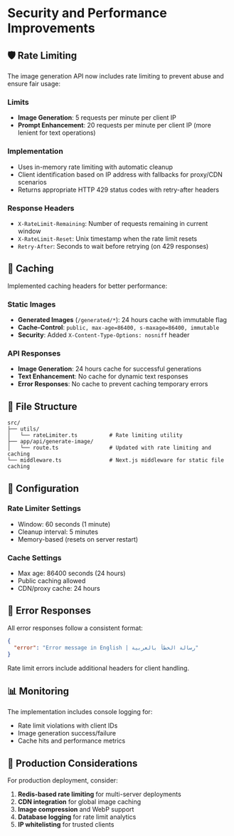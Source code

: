 # Security and Performance Improvements

## 🛡️ Rate Limiting

The image generation API now includes rate limiting to prevent abuse and ensure fair usage:

### Limits
- **Image Generation**: 5 requests per minute per client IP
- **Prompt Enhancement**: 20 requests per minute per client IP (more lenient for text operations)

### Implementation
- Uses in-memory rate limiting with automatic cleanup
- Client identification based on IP address with fallbacks for proxy/CDN scenarios
- Returns appropriate HTTP 429 status codes with retry-after headers

### Response Headers
- `X-RateLimit-Remaining`: Number of requests remaining in current window
- `X-RateLimit-Reset`: Unix timestamp when the rate limit resets
- `Retry-After`: Seconds to wait before retrying (on 429 responses)

## 🚀 Caching

Implemented caching headers for better performance:

### Static Images
- **Generated Images** (`/generated/*`): 24 hours cache with immutable flag
- **Cache-Control**: `public, max-age=86400, s-maxage=86400, immutable`
- **Security**: Added `X-Content-Type-Options: nosniff` header

### API Responses
- **Image Generation**: 24 hours cache for successful generations
- **Text Enhancement**: No cache for dynamic text responses
- **Error Responses**: No cache to prevent caching temporary errors

## 📁 File Structure

```
src/
├── utils/
│   └── rateLimiter.ts          # Rate limiting utility
├── app/api/generate-image/
│   └── route.ts                # Updated with rate limiting and caching
└── middleware.ts               # Next.js middleware for static file caching
```

## 🔧 Configuration

### Rate Limiter Settings
- Window: 60 seconds (1 minute)
- Cleanup interval: 5 minutes
- Memory-based (resets on server restart)

### Cache Settings
- Max age: 86400 seconds (24 hours)
- Public caching allowed
- CDN/proxy cache: 24 hours

## 🚨 Error Responses

All error responses follow a consistent format:

```json
{
  "error": "Error message in English | رسالة الخطأ بالعربية"
}
```

Rate limit errors include additional headers for client handling.

## 📊 Monitoring

The implementation includes console logging for:
- Rate limit violations with client IDs
- Image generation success/failure
- Cache hits and performance metrics

## 🔄 Production Considerations

For production deployment, consider:
1. **Redis-based rate limiting** for multi-server deployments
2. **CDN integration** for global image caching
3. **Image compression** and WebP support
4. **Database logging** for rate limit analytics
5. **IP whitelisting** for trusted clients
